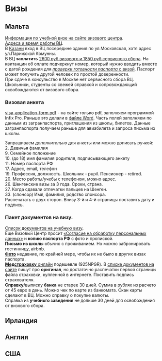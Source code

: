 # Визы
## Мальта
[Информация по учебной визе на сайте визового центра](http://www.vfsglobal.com/Malta/Russia/Russian/Study-short-term.html).  
[Адреса и время работы ВЦ](http://www.vfsglobal.com/Malta/Russia/Russian/contact-us.html).  
В [Казани](http://www.vfsglobal.com/Malta/Russia/Russian/contact-us.html#6) вход в ВЦ посередине здания по ул.Московская, хотя адрес ул.Парижской Комунны.  
В ВЦ **заплатить** [2600 руб визового и 1850 руб сервисного сбора](http://www.vfsglobal.com/Malta/Russia/Russian/Study-short-term.html#tourist_visaFees). На квитанции об оплате подчеркнут номер, который нужно вводить вместе с датой рождения для [*проверки готовности паспорта* с визой](https://www.vfsvisaservicesrussia.com/Global-Passporttracking/Track/Index?q=shSA0YnE4pLF9Xzwon/x/EpJs2NIweLgQQ8d+rbZm2HanwHLl5q7EFC1SEvThrz+7tqYpENLJ+02HqEi24yulw==). Паспорт может получить другой человек по простой доверенности.  
При сдаче в консульство в Москве нет сервисного сбора ВЦ.  
Школьники, студенты со свежей справкой и сопровождающий освобождаются от визового сбора.
### Визовая анкета
[visa-application-form.pdf](http://www.vfsglobal.com/Malta/Russia/Russian/pdf/visa-application-form.pdf) - на сайте только pdf, заполняем программой Infix Pro. Раньше это делали в [файле Word](doc/MaltaApplicationForm.doc). 
Часть полей заполняем по данным из загранпаспорта, приглашения из школы, билетов. Данные загранпаспорта получаем раньше для авиабилета и запроса письма из школы.

Запрашиваем *дополнительно* для анкеты или можно дописать ручкой:  
2\. Девичья фамилия  
9\. Семейное положение  
10\. (до 18) имя фамилия родителя, подписывающего анкету  
11\. Номер паспорта РФ  
17\. Адрес, email, телефон  
19\. Профессия, должность. Школьник - pupil. Пенсионер - retired.  
20\. Место работы/учебы с телефоном, можно адрес.  
26\. Шенгенские визы за 3 года. Сроки, страна.  
27\. Когда сдавали отпечатки пальцев на Шенген.  
33\. (спонсор) Имя, фамилия, родство спонсора.  
Распечатать с двух сторон. Внизу 3-й и 4-й страницы поставить дату и подпись.
### Пакет документов на визу.
[Список документов на учебную визу](http://www.vfsglobal.com/Malta/Russia/Russian/pdf/study.pdf).  
Еще Визовый Центр просит [«Согласие на обработку персональных данных»](http://www.vfsglobal.com/Malta/Russia/Russian/pdf/Personal-data-processing.pdf) и **копию паспорта РФ** с фото и пропиской.  
**Письмо из школы** обычно с проживанием. Но можно забронировать гостинницу, airbnb.  
[**Фото**](http://www.vfsglobal.com/Malta/Russia/Russian/Study-short-term.html#tourist_photoSpecs) недавние, по крайней мере, чтобы их не было в других визах паспорта.  
[**Медстраховку** онлайн](https://polis812.ru/vzr) подешевле (925NPGR). В [списке документов на сайте](http://www.vfsglobal.com/Malta/Russia/Russian/Study-short-term.html#tourist_documents) пишут про **оригинал**, но достаточно распечатки первой страницы файла страховки, купленной в интернете. Поставить подпись страхователя.  
**Справку**/выписку **банка** не старее 30 дней. Сумма в рублях из расчето от 45 евро в день. Можно чек по карте из банкомата. Скан карты сделают в ВЦ. Можно справку о покупке валюты.  
Справка из **учебного заведения** не дольше 30 дней для освобождения от визового сбора.
## Ирландия
## Англия
## США
